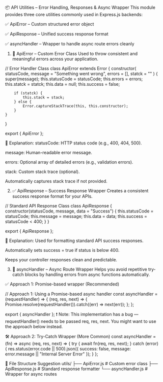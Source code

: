 📦 API Utilities – Error Handling, Responses & Async Wrapper
This module provides three core utilities commonly used in Express.js backends:

✅ ApiError – Custom structured error object

✅ ApiResponse – Unified success response format

✅ asyncHandler – Wrapper to handle async route errors cleanly

1. 🛑 ApiError – Custom Error Class
Used to throw consistent and meaningful errors across your application.

// Error Handler Class
class ApiError extends Error {
    constructor(
        statusCode,
        message = "Something went wrong",
        errors = [],
        statck = ""
    ) {
        super(message);
        this.statusCode = statusCode;
        this.errors = errors;
        this.statck = statck;
        this.data = null;
        this.success = false;

        if (statck) {
            this.stack = stack;
        } else {
            Error.captureStackTrace(this, this.constructor);
        }
    }
}

export { ApiError };

📘 Explanation:
statusCode: HTTP status code (e.g., 400, 404, 500).

message: Human-readable error message.

errors: Optional array of detailed errors (e.g., validation errors).

stack: Custom stack trace (optional).

Automatically captures stack trace if not provided.


2. ✅ ApiResponse – Success Response Wrapper
Creates a consistent success response format for your APIs.


// Standard API Response Class
class ApiResponse {
    constructor(statusCode, message, data = "Success") {
        this.statusCode = statusCode;
        this.message = message;
        this.data = data;
        this.success = statusCode < 400;
    }
}

export { ApiResponse };

📘 Explanation:
Used for formatting standard API success responses.

Automatically sets success = true if status is below 400.

Keeps your controller responses clean and predictable.

3. 🔁 asyncHandler – Async Route Wrapper
Helps you avoid repetitive try-catch blocks by handling errors from async functions automatically.

✅ Approach 1: Promise-based wrapper (Recommended)

// Approach 1: Using a Promise-based async handler
const asyncHandler = (requestHandler) => {
    (req, res, next) => {
        Promise.resolve(requestHandler()).catch((err) => next(err));
    };
};

export { asyncHandler };
❗ Note: This implementation has a bug — requestHandler() needs to be passed req, res, next. You might want to use the approach below instead.


🛠️ Approach 2: Try-Catch Wrapper (More Common)
const asyncHandler = (fn) => async (req, res, next) => {
     try {
         await fn(req, res, next);
     } catch (error) {
         res.status(error.code || 500).json({
             success: false,
             message: error.message || "Internal Server Error"
         });
     }
};

📁 File Structure Suggestion
utils/
├── ApiError.js       # Custom error class
├── ApiResponse.js    # Standard response formatter
└── asyncHandler.js   # Wrapper for async routes
